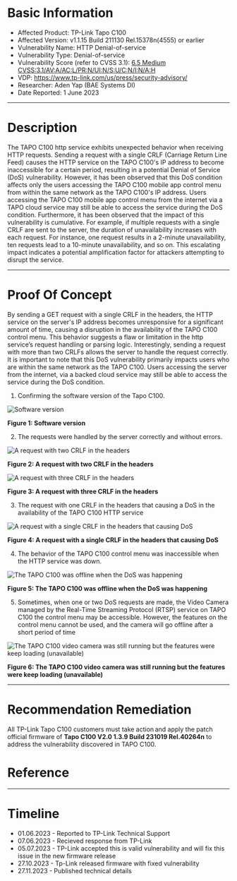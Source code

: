 # Basic Information
- Affected Product: TP-Link Tapo C100
- Affected Version: v1.1.15 Build 211130 Rel.15378n(4555) or earlier
- Vulnerability Name: HTTP Denial-of-service
- Vulnerability Type: Denial-of-service
- Vulnerability Score (refer to CVSS 3.1):  [6.5 Medium CVSS:3.1/AV:A/AC:L/PR:N/UI:N/S:U/C:N/I:N/A:H](https://www.first.org/cvss/calculator/3.1#CVSS:3.1/AV:A/AC:L/PR:N/UI:N/S:U/C:N/I:N/A:H)
- VDP: https://www.tp-link.com/us/press/security-advisory/
- Researcher: Aden Yap (BAE Systems DI)
- Date Reported: 1 June 2023

------------------------------
# Description
The TAPO C100 http service exhibits unexpected behavior when receiving HTTP requests. Sending a request with a single CRLF (Carriage Return Line Feed) causes the HTTP service on the TAPO C100's IP address to become inaccessible for a certain period, resulting in a potential Denial of Service (DoS) vulnerability. However, it has been observed that this DoS condition affects only the users accessing the TAPO C100 mobile app control menu from within the same network as the TAPO C100's IP address. Users accessing the TAPO C100 mobile app control menu from the internet via a TAPO cloud service may still be able to access the service during the DoS condition.
Furthermore, it has been observed that the impact of this vulnerability is cumulative. For example, if multiple requests with a single CRLF are sent to the server, the duration of unavailability increases with each request. For instance, one request results in a 2-minute unavailability, ten requests lead to a 10-minute unavailability, and so on. This escalating impact indicates a potential amplification factor for attackers attempting to disrupt the service.

-----------------------------
# Proof Of Concept

By sending a GET request with a single CRLF in the headers, the HTTP service on the server's IP address becomes unresponsive for a significant amount of time, causing a disruption in the availability of the TAPO C100 control menu. This behavior suggests a flaw or limitation in the http service’s request handling or parsing logic. Interestingly, sending a request with more than two CRLFs allows the server to handle the request correctly.
It is important to note that this DoS vulnerability primarily impacts users who are within the same network as the TAPO C100. Users accessing the server from the internet, via a backed cloud service may still be able to access the service during the DoS condition.

1.	Confirming the software version of the Tapo C100.

![Software version](img/1.png)

**Figure 1: Software version**

2.	The requests were handled by the server correctly and without errors.

![A request with two CRLF in the headers](img/2.png)

**Figure 2: A request with two CRLF in the headers**

![A request with three CRLF in the headers](img/3.png)

**Figure 3: A request with three CRLF in the headers**

3.	The request with one CRLF in the headers that causing a DoS in the availability of the TAPO C100 HTTP service
   
![A request with a single CRLF in the headers that causing DoS](img/4.png)

**Figure 4: A request with a single CRLF in the headers that causing DoS**

4.	The behavior of the TAPO C100 control menu was inaccessible when the HTTP service was down.

![The TAPO C100 was offline when the DoS was happening](img/5.png)

**Figure 5: The TAPO C100 was offline when the DoS was happening**

5.	Sometimes, when one or two DoS requests are made, the Video Camera managed by the Real-Time Streaming Protocol (RTSP) service on TAPO C100 the control menu may be accessible. However, the features on the control menu cannot be used, and the camera will go offline after a short period of time

![The TAPO C100 video camera was still running but the features were keep loading (unavailable)](img/6.png)

**Figure 6: The TAPO C100 video camera was still running but the features were keep loading (unavailable)**

----------------------------
# Recommendation Remediation

All TP-Link Tapo C100 customers must take action and apply the patch official firmware of **Tapo C100 V2.0 1.3.9 Build 231019 Rel.40264n** to address the vulnerability discovered in TAPO C100.

# Reference



---------------------------
# Timeline
- 01.06.2023 - Reported to TP-Link Technical Support
- 07.06.2023 - Recieved response from TP-Link
- 05.07.2023 - TP-Link accepted this is valid vulnerability and will fix this issue in the new firmware release
- 27.10.2023 - Tp-Link released firmware with fixed vulnerability
- 27.11.2023 - Published technical details
